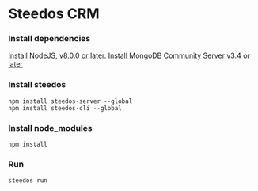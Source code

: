 # Steedos CRM

### Install dependencies
[Install NodeJS, v8.0.0 or later.](https://nodejs.org/en/)
[Install MongoDB Community Server v3.4 or later](https://www.mongodb.com/download-center/community)

### Install steedos
```
npm install steedos-server --global
npm install steedos-cli --global
```

### Install node_modules
```
npm install
```

### Run
```
steedos run
```